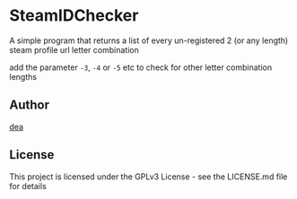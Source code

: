 # SteamIDChecker

A simple program that returns a list of every un-registered 2 (or any length) steam profile url letter combination

add the parameter `-3`, `-4` or `-5` etc to check for other letter combination lengths

## Author

[dea](https://twitter.com/girlglock_)

## License

This project is licensed under the GPLv3 License - see the LICENSE.md file for details
